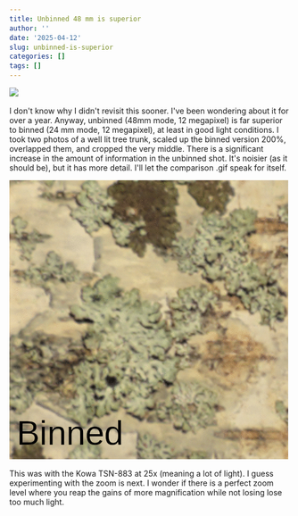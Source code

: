```yaml
---
title: Unbinned 48 mm is superior
author: ''
date: '2025-04-12'
slug: unbinned-is-superior
categories: []
tags: []
---
```


![](data/20250412_172307_full_frame_small.png)

I don't know why I didn't revisit this sooner. I've been wondering about it for over a year. Anyway, unbinned (48mm mode, 12 megapixel) is far superior to binned (24 mm mode, 12 megapixel), at least in good light conditions. I took two photos of a well lit tree trunk, scaled up the binned version 200%, overlapped them, and cropped the very middle. There is a significant increase in the amount of information in the unbinned shot. It's noisier (as it should be), but it has more detail. I'll let the comparison .gif speak for itself. 

![](data/binned_vs_unbinned.gif)

This was with the Kowa TSN-883 at 25x (meaning a lot of light). I guess experimenting with the zoom is next. I wonder if there is a perfect zoom level where you reap the gains of more magnification while not losing lose too much light. 


